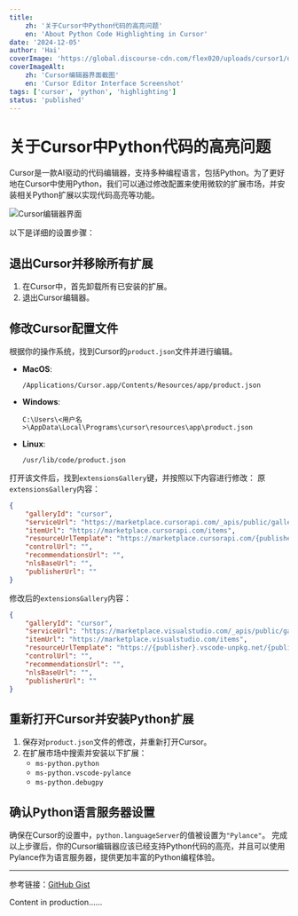 ```yaml
---
title: 
    zh: '关于Cursor中Python代码的高亮问题'
    en: 'About Python Code Highlighting in Cursor'
date: '2024-12-05'
author: 'Hai'
coverImage: 'https://global.discourse-cdn.com/flex020/uploads/cursor1/optimized/2X/0/045bbffe7a10c30d5b883b0a16862a446cb65c2f_2_1035x456.png'
coverImageAlt:
    zh: 'Cursor编辑器界面截图'
    en: 'Cursor Editor Interface Screenshot'
tags: ['cursor', 'python', 'highlighting']
status: 'published'
---
```


<!-- Chinese Content -->

# 关于Cursor中Python代码的高亮问题

Cursor是一款AI驱动的代码编辑器，支持多种编程语言，包括Python。为了更好地在Cursor中使用Python，我们可以通过修改配置来使用微软的扩展市场，并安装相关Python扩展以实现代码高亮等功能。

![Cursor编辑器界面](https://global.discourse-cdn.com/flex020/uploads/cursor1/optimized/2X/0/045bbffe7a10c30d5b883b0a16862a446cb65c2f_2_1035x456.png "Cursor默认显示python代码样式")

以下是详细的设置步骤：

## 退出Cursor并移除所有扩展
1. 在Cursor中，首先卸载所有已安装的扩展。
2. 退出Cursor编辑器。

## 修改Cursor配置文件
根据你的操作系统，找到Cursor的`product.json`文件并进行编辑。
- **MacOS**:
  ```
  /Applications/Cursor.app/Contents/Resources/app/product.json
  ```
- **Windows**:
  ```
  C:\Users\<用户名>\AppData\Local\Programs\cursor\resources\app\product.json
  ```
- **Linux**:
  ```
  /usr/lib/code/product.json
  ```
打开该文件后，找到`extensionsGallery`键，并按照以下内容进行修改：
原`extensionsGallery`内容：
```json
{
    "galleryId": "cursor",
    "serviceUrl": "https://marketplace.cursorapi.com/_apis/public/gallery",
    "itemUrl": "https://marketplace.cursorapi.com/items",
    "resourceUrlTemplate": "https://marketplace.cursorapi.com/{publisher}/{name}/{version}/{path}",
    "controlUrl": "",
    "recommendationsUrl": "",
    "nlsBaseUrl": "",
    "publisherUrl": ""
}
```
修改后的`extensionsGallery`内容：
```json
{
    "galleryId": "cursor",
    "serviceUrl": "https://marketplace.visualstudio.com/_apis/public/gallery",
    "itemUrl": "https://marketplace.visualstudio.com/items",
    "resourceUrlTemplate": "https://{publisher}.vscode-unpkg.net/{publisher}/{name}/{version}/{path}",
    "controlUrl": "",
    "recommendationsUrl": "",
    "nlsBaseUrl": "",
    "publisherUrl": ""
}
```

## 重新打开Cursor并安装Python扩展

1. 保存对`product.json`文件的修改，并重新打开Cursor。
2. 在扩展市场中搜索并安装以下扩展：
   - `ms-python.python`
   - `ms-python.vscode-pylance`
   - `ms-python.debugpy`

## 确认Python语言服务器设置

确保在Cursor的设置中，`python.languageServer`的值被设置为`"Pylance"`。
完成以上步骤后，你的Cursor编辑器应该已经支持Python代码的高亮，并且可以使用Pylance作为语言服务器，提供更加丰富的Python编程体验。

---
参考链接：[GitHub Gist](https://gist.github.com/joeblackwaslike/752b26ce92e3699084e1ecfc790f74b2#file-readme-md)

<!-- English Content -->
Content in production......

